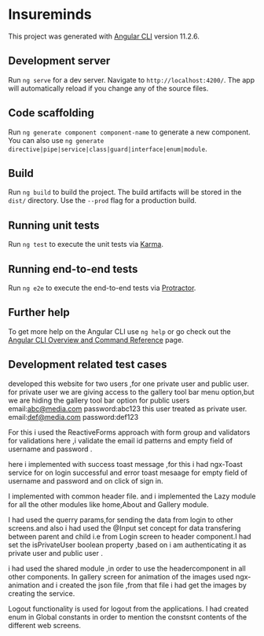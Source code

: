 # Insureminds

This project was generated with [Angular CLI](https://github.com/angular/angular-cli) version 11.2.6.

## Development server

Run `ng serve` for a dev server. Navigate to `http://localhost:4200/`. The app will automatically reload if you change any of the source files.

## Code scaffolding

Run `ng generate component component-name` to generate a new component. You can also use `ng generate directive|pipe|service|class|guard|interface|enum|module`.

## Build

Run `ng build` to build the project. The build artifacts will be stored in the `dist/` directory. Use the `--prod` flag for a production build.

## Running unit tests

Run `ng test` to execute the unit tests via [Karma](https://karma-runner.github.io).

## Running end-to-end tests

Run `ng e2e` to execute the end-to-end tests via [Protractor](http://www.protractortest.org/).

## Further help

To get more help on the Angular CLI use `ng help` or go check out the [Angular CLI Overview and Command Reference](https://angular.io/cli) page.


## Development related test cases
developed this website for two users ,for one private user and public user.
for private user we are giving access to the gallery tool bar menu option,but we are hiding the gallery tool bar option for public users
email:abc@media.com
password:abc123
this user treated as private user.
email:def@media.com
password:def123

For this i used the ReactiveForms approach with form group and validators for validations
here ,i validate the email id patterns
and empty field of username and password .

here i implemented with success toast message ,for this i had ngx-Toast service for on login successful
and error toast mesaage for empty field of username and password and on click of sign in.

I implemented with common header file.
and i implemented the Lazy module for all the other modules like home,About and Gallery module.

I had used the querry params,for sending the data from login to other screens.and also i had used the 
@Input set concept for data transfering between parent and child i.e from Login screen to header component.I had set the isPrivateUser boolean property ,based on i am authenticating it as private user and public user .

i had used the shared module ,in order to use the headercomponent in all other components.
In gallery screen for animation of the images used ngx-animation
and i created the json file ,from that file i had get the images by creating the service.

Logout functionality is used for logout from the applications.
I had created  enum in Global constants in order to mention the constsnt contents of the different web screens.